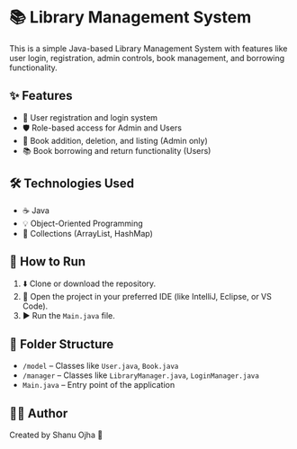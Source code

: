   <h1>📚 Library Management System</h1>
  
  <p>This is a simple Java-based Library Management System with features like user login, registration, admin controls, book management, and borrowing functionality.</p>
  
  <h2>✨ Features</h2>
  <ul>
    <li>📝 User registration and login system</li>
    <li>🛡️ Role-based access for Admin and Users</li>
    <li>📖 Book addition, deletion, and listing (Admin only)</li>
    <li>📚 Book borrowing and return functionality (Users)</li>
  </ul>
  
  <h2>🛠️ Technologies Used</h2>
  <ul>
    <li>☕ Java</li>
    <li>💡 Object-Oriented Programming</li>
    <li>📂 Collections (ArrayList, HashMap)</li>
  </ul>
  
  <h2>🚀 How to Run</h2>
  <ol>
    <li>⬇️ Clone or download the repository.</li>
    <li>🧠 Open the project in your preferred IDE (like IntelliJ, Eclipse, or VS Code).</li>
    <li>▶️ Run the <code>Main.java</code> file.</li>
  </ol>

  <h2>📁 Folder Structure</h2>
  <ul>
    <li><code>/model</code> – Classes like <code>User.java</code>, <code>Book.java</code></li>
    <li><code>/manager</code> – Classes like <code>LibraryManager.java</code>, <code>LoginManager.java</code></li>
    <li><code>Main.java</code> – Entry point of the application</li>
  </ul>

  <h2>👨‍💻 Author</h2>
  <p>Created by Shanu Ojha 💙</p>
